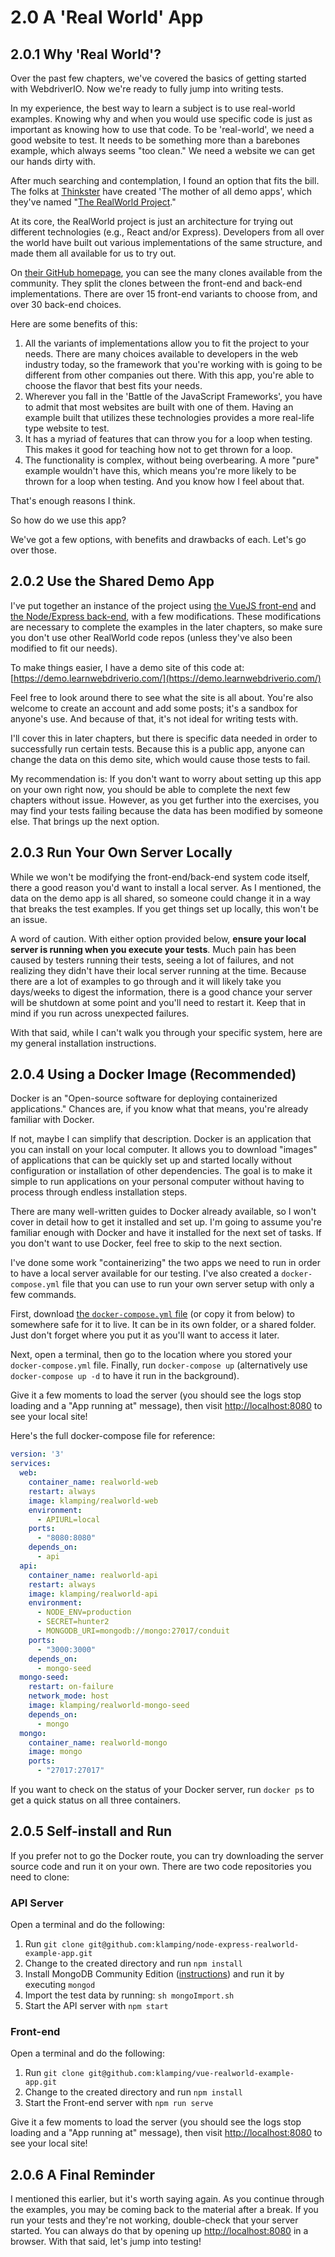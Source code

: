 # 2.0 A 'Real World' App

## 2.0.1 Why 'Real World'?

Over the past few chapters, we've covered the basics of getting started with WebdriverIO. Now we're ready to fully jump into writing tests.

In my experience, the best way to learn a subject is to use real-world examples. Knowing why and when you would use specific code is just as important as knowing how to use that code. 
To be 'real-world', we need a good website to test. It needs to be something more than a barebones example, which always seems "too clean." We need a website we can get our hands dirty with.

After much searching and contemplation, I found an option that fits the bill. The folks at [Thinkster](https://thinkster.io/) have created 'The mother of all demo apps', which they've named "[The RealWorld Project](https://realworld.io/)."

At its core, the RealWorld project is just an architecture for trying out different technologies (e.g., React and/or Express). Developers from all over the world have built out various implementations of the same structure, and made them all available for us to try out. 

On [their GitHub homepage](https://github.com/gothinkster/realworld), you can see the many clones available from the community. They split the clones between the front-end and back-end implementations. There are over 15 front-end variants to choose from, and over 30 back-end choices. 

Here are some benefits of this:

1. All the variants of implementations allow you to fit the project to your needs. There are many choices available to developers in the web industry today, so the framework that you're working with is going to be different from other companies out there. With this app, you're able to choose the flavor that best fits your needs.
2. Wherever you fall in the 'Battle of the JavaScript Frameworks', you have to admit that most websites are built with one of them. Having an example built that utilizes these technologies provides a more real-life type website to test.
3. It has a myriad of features that can throw you for a loop when testing. This makes it good for teaching how not to get thrown for a loop.
4. The functionality is complex, without being overbearing. A more "pure" example wouldn't have this, which means you're more likely to be thrown for a loop when testing. And you know how I feel about that.

That's enough reasons I think. 

So how do we use this app?

We've got a few options, with benefits and drawbacks of each. Let's go over those.

## 2.0.2 Use the Shared Demo App

I've put together an instance of the project using [the VueJS front-end](https://github.com/klamping/vue-realworld-example-app) and [the Node/Express back-end](https://github.com/klamping/node-express-realworld-example-app), with a few modifications. These modifications are necessary to complete the examples in the later chapters, so make sure you don't use other RealWorld code repos (unless they've also been modified to fit our needs).

To make things easier, I have a demo site of this code at: [https://demo.learnwebdriverio.com/](https://demo.learnwebdriverio.com/)

Feel free to look around there to see what the site is all about. You're also welcome to create an account and add some posts; it's a sandbox for anyone's use. And because of that, it's not ideal for writing tests with.

I'll cover this in later chapters, but there is specific data needed in order to successfully run certain tests. Because this is a public app, anyone can change the data on this demo site, which would cause those tests to fail.

My recommendation is: If you don't want to worry about setting up this app on your own right now, you should be able to complete the next few chapters without issue. However, as you get further into the exercises, you may find your tests failing because the data has been modified by someone else. That brings up the next option.

## 2.0.3 Run Your Own Server Locally

While we won't be modifying the front-end/back-end system code itself, there a good reason you'd want to install a local server. As I mentioned, the data on the demo app is all shared, so someone could change it in a way that breaks the test examples. If you get things set up locally, this won't be an issue.

A word of caution. With either option provided below, **ensure your local server is running when you execute your tests**. Much pain has been caused by testers running their tests, seeing a lot of failures, and not realizing they didn't have their local server running at the time. Because there are a lot of examples to go through and it will likely take you days/weeks to digest the information, there is a good chance your server will be shutdown at some point and you'll need to restart it. Keep that in mind if you run across unexpected failures.

With that said, while I can't walk you through your specific system, here are my general installation instructions.

## 2.0.4 Using a Docker Image (Recommended)

Docker is an "Open-source software for deploying containerized applications." Chances are, if you know what that means, you're already familiar with Docker.

If not, maybe I can simplify that description. Docker is an application that you can install on your local computer. It allows you to download "images" of applications that can be quickly set up and started locally without configuration or installation of other dependencies. The goal is to make it simple to run applications on your personal computer without having to process through endless installation steps.

There are many well-written guides to Docker already available, so I won't cover in detail how to get it installed and set up. I'm going to assume you're familiar enough with Docker and have it installed for the next set of tasks. If you don't want to use Docker, feel free to skip to the next section.

I've done some work "containerizing" the two apps we need to run in order to have a local server available for our testing. I've also created a `docker-compose.yml` file that you can use to run your own server setup with only a few commands.

First, download [the `docker-compose.yml` file](https://gist.githubusercontent.com/klamping/669d63c7f7f712b27bcfc611b22ec41c/raw/936e2b9cb3d7b668d66e6531e1674736c805da46/docker-compose.yml) (or copy it from below) to somewhere safe for it to live. It can be in its own folder, or a shared folder. Just don't forget where you put it as you'll want to access it later.

Next, open a terminal, then go to the location where you stored your `docker-compose.yml` file. Finally, run `docker-compose up` (alternatively use `docker-compose up -d` to have it run in the background).

Give it a few moments to load the server (you should see the logs stop loading and a "App running at" message), then visit [http://localhost:8080](http://localhost:8080) to see your local site!

Here's the full docker-compose file for reference:

```yml
version: '3'
services:
  web:
    container_name: realworld-web
    restart: always
    image: klamping/realworld-web
    environment:
      - APIURL=local
    ports:
      - "8080:8080"
    depends_on:
      - api
  api:
    container_name: realworld-api
    restart: always
    image: klamping/realworld-api
    environment:
      - NODE_ENV=production
      - SECRET=hunter2
      - MONGODB_URI=mongodb://mongo:27017/conduit
    ports:
      - "3000:3000"
    depends_on:
      - mongo-seed
  mongo-seed:
    restart: on-failure
    network_mode: host
    image: klamping/realworld-mongo-seed
    depends_on:
      - mongo
  mongo:
    container_name: realworld-mongo
    image: mongo
    ports:
      - "27017:27017"
```

If you want to check on the status of your Docker server, run `docker ps` to get a quick status on all three containers.

## 2.0.5 Self-install and Run

If you prefer not to go the Docker route, you can try downloading the server source code and run it on your own. There are two code repositories you need to clone:

### API Server

Open a terminal and do the following:

1. Run `git clone git@github.com:klamping/node-express-realworld-example-app.git`
2. Change to the created directory and run `npm install`
3. Install MongoDB Community Edition ([instructions](https://docs.mongodb.com/manual/installation/#tutorials)) and run it by executing `mongod`
4. Import the test data by running: `sh mongoImport.sh`
5. Start the API server with `npm start`

### Front-end

Open a terminal and do the following:

1. Run `git clone git@github.com:klamping/vue-realworld-example-app.git`
2. Change to the created directory and run `npm install`
5. Start the Front-end server with `npm run serve`

Give it a few moments to load the server (you should see the logs stop loading and a "App running at" message), then visit [http://localhost:8080](http://localhost:8080) to see your local site!

## 2.0.6 A Final Reminder

I mentioned this earlier, but it's worth saying again. As you continue through the examples, you may be coming back to the material after a break. If you run your tests and they're not working, double-check that your server started. You can always do that by opening up [http://localhost:8080](http://localhost:8080) in a browser. With that said, let's jump into testing!
